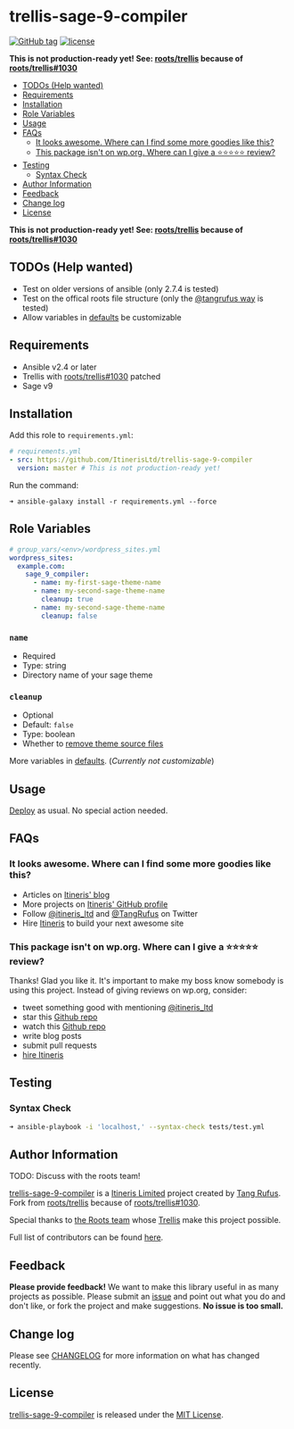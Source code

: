 # trellis-sage-9-compiler

[![GitHub tag](https://img.shields.io/github/tag/ItinerisLtd/trellis-sage-9-compiler.svg)](https://github.com/ItinerisLtd/trellis-sage-9-compiler/tags)
[![license](https://img.shields.io/github/license/ItinerisLtd/trellis-sage-9-compiler.svg)](https://github.com/ItinerisLtd/trellis-sage-9-compiler/blob/master/LICENSE)

**This is not production-ready yet! See: [roots/trellis](https://github.com/roots/trellis) because of [roots/trellis#1030](https://github.com/roots/trellis/pull/1030)**

<!-- START doctoc generated TOC please keep comment here to allow auto update -->
<!-- DON'T EDIT THIS SECTION, INSTEAD RE-RUN doctoc TO UPDATE -->


- [TODOs (Help wanted)](#todos-help-wanted)
- [Requirements](#requirements)
- [Installation](#installation)
- [Role Variables](#role-variables)
- [Usage](#usage)
- [FAQs](#faqs)
  - [It looks awesome. Where can I find some more goodies like this?](#it-looks-awesome-where-can-i-find-some-more-goodies-like-this)
  - [This package isn't on wp.org. Where can I give a ⭐️⭐️⭐️⭐️⭐️ review?](#this-package-isnt-on-wporg-where-can-i-give-a-%EF%B8%8F%EF%B8%8F%EF%B8%8F%EF%B8%8F%EF%B8%8F-review)
- [Testing](#testing)
  - [Syntax Check](#syntax-check)
- [Author Information](#author-information)
- [Feedback](#feedback)
- [Change log](#change-log)
- [License](#license)

<!-- END doctoc generated TOC please keep comment here to allow auto update -->

**This is not production-ready yet! See: [roots/trellis](https://github.com/roots/trellis) because of [roots/trellis#1030](https://github.com/roots/trellis/pull/1030)**

## TODOs (Help wanted)

- Test on older versions of ansible (only 2.7.4 is tested)
- Test on the offical roots file structure (only the [@tangrufus way](https://github.com/roots/trellis/issues/883#issuecomment-329052189) is tested)
- Allow variables in [defaults](./defaults) be customizable

## Requirements

- Ansible v2.4 or later
- Trellis with [roots/trellis#1030](https://github.com/roots/trellis/pull/1030) patched
- Sage v9

## Installation

Add this role to `requirements.yml`:
```yaml
# requirements.yml
- src: https://github.com/ItinerisLtd/trellis-sage-9-compiler
  version: master # This is not production-ready yet!
```

Run the command:
```sh-session
➜ ansible-galaxy install -r requirements.yml --force
```

## Role Variables

```yaml
# group_vars/<env>/wordpress_sites.yml
wordpress_sites:
  example.com:
    sage_9_compiler:
      - name: my-first-sage-theme-name
      - name: my-second-sage-theme-name
        cleanup: true
      - name: my-second-sage-theme-name
        cleanup: false
```

### `name`

- Required
- Type: string
- Directory name of your sage theme

### `cleanup`

- Optional
- Default: `false`
- Type: boolean
- Whether to [remove theme source files](https://roots.io/guides/remove-theme-source-files-on-deploy/)

More variables in [defaults](./defaults). (*Currently not customizable*)

## Usage

[Deploy](https://roots.io/trellis/docs/deploys/#example) as usual. No special action needed.

## FAQs

### It looks awesome. Where can I find some more goodies like this?

- Articles on [Itineris' blog](https://www.itineris.co.uk/blog/)
- More projects on [Itineris' GitHub profile](https://github.com/itinerisltd)
- Follow [@itineris_ltd](https://twitter.com/itineris_ltd) and [@TangRufus](https://twitter.com/tangrufus) on Twitter
- Hire [Itineris](https://www.itineris.co.uk/services/) to build your next awesome site

### This package isn't on wp.org. Where can I give a ⭐️⭐️⭐️⭐️⭐️ review?

Thanks! Glad you like it. It's important to make my boss know somebody is using this project. Instead of giving reviews on wp.org, consider:

- tweet something good with mentioning [@itineris_ltd](https://twitter.com/itineris_ltd)
- star this [Github repo](https://github.com/ItinerisLtd/trellis-sage-9-compiler)
- watch this [Github repo](https://github.com/ItinerisLtd/trellis-sage-9-compiler)
- write blog posts
- submit pull requests
- [hire Itineris](https://www.itineris.co.uk/services/)

## Testing

### Syntax Check

```bash
➜ ansible-playbook -i 'localhost,' --syntax-check tests/test.yml
```

## Author Information

TODO: Discuss with the roots team!

[trellis-sage-9-compiler](https://github.com/ItinerisLtd/trellis-sage-9-compiler) is a [Itineris Limited](https://www.itineris.co.uk/) project created by [Tang Rufus](https://typist.tech). Fork from [roots/trellis](https://github.com/roots/trellis) because of [roots/trellis#1030](https://github.com/roots/trellis/pull/1030).

Special thanks to [the Roots team](https://roots.io/about/) whose [Trellis](https://github.com/roots/trellis) make this project possible.

Full list of contributors can be found [here](https://github.com/ItinerisLtd/trellis-sage-9-compiler/graphs/contributors).

## Feedback

**Please provide feedback!** We want to make this library useful in as many projects as possible.
Please submit an [issue](https://github.com/ItinerisLtd/trellis-sage-9-compiler/issues/new) and point out what you do and don't like, or fork the project and make suggestions.
**No issue is too small.**

## Change log

Please see [CHANGELOG](./CHANGELOG.md) for more information on what has changed recently.

## License

[trellis-sage-9-compiler](https://github.com/ItinerisLtd/trellis-sage-9-compiler) is released under the [MIT License](https://opensource.org/licenses/MIT).
